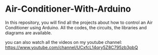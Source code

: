 # Air-Conditioner-With-Arduino
In this repository, you will find all the projects about how to control an Air Conditioner using Arduino. All the codes, the circuits, the libraries and diagrams are available.

you can also watch all the videos on my youtube channel: 
https://www.youtube.com/channel/UCxfcL14qry5Z8C795zb3pbQ
